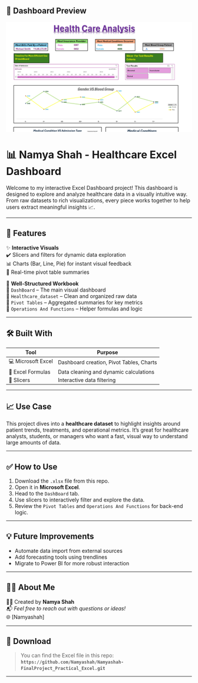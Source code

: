 ## 📸 Dashboard Preview

![Dashboard Screenshot](images/dashboard.png)


# 📊 Namya Shah - Healthcare Excel Dashboard

Welcome to my interactive Excel Dashboard project! This dashboard is designed to explore and analyze healthcare data in a visually intuitive way. From raw datasets to rich visualizations, every piece works together to help users extract meaningful insights 📈.

---

## 🚀 Features

✨ **Interactive Visuals**  
✔️ Slicers and filters for dynamic data exploration  
📊 Charts (Bar, Line, Pie) for instant visual feedback  
🔄 Real-time pivot table summaries

📂 **Well-Structured Workbook**  
📁 `DashBoard` – The main visual dashboard  
📁 `Healthcare_dataset` – Clean and organized raw data  
📁 `Pivot Tables` – Aggregated summaries for key metrics  
📁 `Operations And Functions` – Helper formulas and logic

---

## 🛠️ Built With

| Tool            | Purpose                                      |
|-----------------|----------------------------------------------|
| 💻 Microsoft Excel | Dashboard creation, Pivot Tables, Charts   |
| 📐 Excel Formulas | Data cleaning and dynamic calculations     |
| 🎯 Slicers        | Interactive data filtering                  |

---


## 📈 Use Case

This project dives into a **healthcare dataset** to highlight insights around patient trends, treatments, and operational metrics. It’s great for healthcare analysts, students, or managers who want a fast, visual way to understand large amounts of data.

---

## ✅ How to Use

1. Download the `.xlsx` file from this repo.
2. Open it in **Microsoft Excel**.
3. Head to the `DashBoard` tab.
4. Use slicers to interactively filter and explore the data.
5. Review the `Pivot Tables` and `Operations And Functions` for back-end logic.

---

## 💡 Future Improvements

- Automate data import from external sources
- Add forecasting tools using trendlines
- Migrate to Power BI for more robust interaction

---

## 🙋‍♀️ About Me

👩‍💻 Created by **Namya Shah**  
📬 *Feel free to reach out with questions or ideas!*  
🌐 [Namyashah]

---

## 📁 Download

> You can find the Excel file in this repo:  
> **`https://github.com/Namyashah/Namyashah-FinalProject_Practical_Excel.git`**

---
